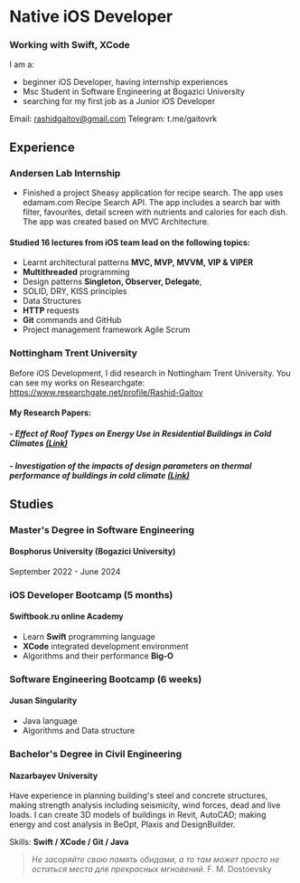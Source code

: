 # Native iOS Developer
### Working with Swift, XCode

I am a: 
- beginner iOS Developer, having internship experiences
- Msc Student in Software Engineering at Bogazici University
- searching for my first job as a Junior iOS Developer

Email: rashidgaitov@gmail.com
Telegram: t.me/gaitovrk

## Experience

### Andersen Lab Internship
- Finished a project Sheasy application for recipe search. The app uses edamam.com Recipe Search API. The app includes a search bar  with filter, favourites, detail screen with nutrients and calories for each dish.  The app was created based on MVC Architecture. 

#### Studied 16 lectures from iOS team lead on the following topics:
- Learnt architectural patterns **MVC, MVP, MVVM, VIP & VIPER**
- **Multithreaded** programming
- Design patterns **Singleton, Observer, Delegate**, 
- SOLID, DRY, KISS principles
- Data Structures
- **HTTP** requests
- **Git** commands and GitHub
- Project management framework Agile Scrum


### Nottingham Trent University
Before iOS Development, I did research in Nottingham Trent University. You can see my works on Researchgate:
https://www.researchgate.net/profile/Rashid-Gaitov

#### My Research Papers:
##### - *Effect of Roof Types on Energy Use in Residential Buildings in Cold Climates* [(Link)](https://www.researchgate.net/publication/358304129_Effect_of_Roof_Types_on_Energy_Use_in_Residential_Buildings_in_Cold_Climates)

##### - *Investigation of the impacts of design parameters on thermal performance of buildings in cold climate* [(Link)](https://www.researchgate.net/publication/350508978_Investigation_of_the_impacts_of_design_parameters_on_thermal_performance_of_buildings_in_cold_climate) 




## Studies
### Master's Degree in Software Engineering 
#### Bosphorus University (Bogazici University)
September 2022 - June 2024


### iOS Developer Bootcamp (5 months)
#### Swiftbook.ru online Academy
- Learn **Swift** programming language
- **XCode** integrated development environment
- Algorithms and their performance **Big-O**

###  Software Engineering Bootcamp (6 weeks)
#### Jusan Singularity
- Java language
- Algorithms and Data structure


### Bachelor's Degree in Civil Engineering
#### Nazarbayev University
Have experience in planning building's steel and concrete structures, making strength analysis including seismicity, wind forces, dead and live loads. I can create 3D models of buildings in Revit, AutoCAD; making energy and cost analysis in BeOpt, Plaxis and DesignBuilder.

Skills: **Swift / XCode / Git / Java**


> *Не засоряйте свою память обидами, а то там может просто не остаться места для прекрасных мгновений.*
> F. M. Dostoevsky

